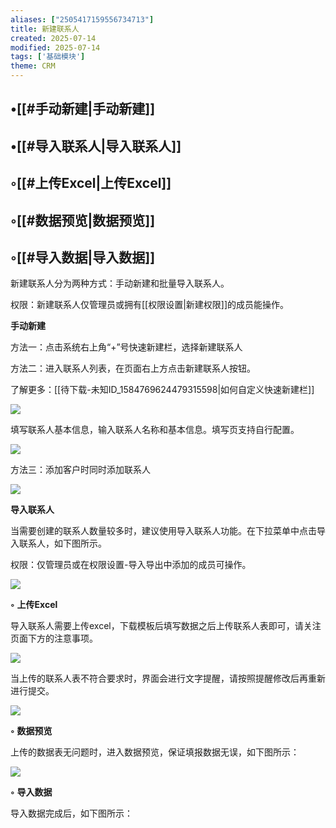```yaml
---
aliases: ["2505417159556734713"]
title: 新建联系人
created: 2025-07-14
modified: 2025-07-14
tags: ['基础模块']
theme: CRM
---
```


## •[[#手动新建|手动新建]]

## •[[#导入联系人|导入联系人]]

## ◦[[#上传Excel|上传Excel]]

## ◦[[#数据预览|数据预览]]

## ◦[[#导入数据|导入数据]]

新建联系人分为两种方式：手动新建和批量导入联系人。

权限：新建联系人仅管理员或拥有[[权限设置|新建权限]]的成员能操作。

**手动新建**

方法一：点击系统右上角“+”号快速新建栏，选择新建联系人

方法二：进入联系人列表，在页面右上方点击新建联系人按钮。

了解更多：[[待下载-未知ID_1584769624479315598|如何自定义快速新建栏]]

![](https://myhelpdoc.oss-cn-heyuan.aliyuncs.com/mdimages/bee8b45571bafc4e5f84ed6f9cc61fea.jpg)

填写联系人基本信息，输入联系人名称和基本信息。填写页支持自行配置。

![](https://myhelpdoc.oss-cn-heyuan.aliyuncs.com/mdimages/ca78e483f1c983fe19167d839ef6dc88.jpg)

方法三：添加客户时同时添加联系人

![](https://myhelpdoc.oss-cn-heyuan.aliyuncs.com/mdimages/594a70af29808320f323742f0398fce5.jpg)

**导入联系人**

当需要创建的联系人数量较多时，建议使用导入联系人功能。在下拉菜单中点击导入联系人，如下图所示。

权限：仅管理员或在权限设置-导入导出中添加的成员可操作。

![](https://myhelpdoc.oss-cn-heyuan.aliyuncs.com/mdimages/d360b862b062f5323f4d01878677a095.jpg)

**◦**  **上传Excel**

导入联系人需要上传excel，下载模板后填写数据之后上传联系人表即可，请关注页面下方的注意事项。

![](https://myhelpdoc.oss-cn-heyuan.aliyuncs.com/mdimages/767164065c4f5424db90b9984adcfdd3.jpg)

当上传的联系人表不符合要求时，界面会进行文字提醒，请按照提醒修改后再重新进行提交。

![](https://myhelpdoc.oss-cn-heyuan.aliyuncs.com/mdimages/b06350122b51a9e98af693d33f0ab0d3.jpg)

**◦**  **数据预览**

上传的数据表无问题时，进入数据预览，保证填报数据无误，如下图所示：

![](https://myhelpdoc.oss-cn-heyuan.aliyuncs.com/mdimages/c0167201a4e24d1d04de840481fd5202.jpg)

**◦**  **导入数据**

导入数据完成后，如下图所示：

